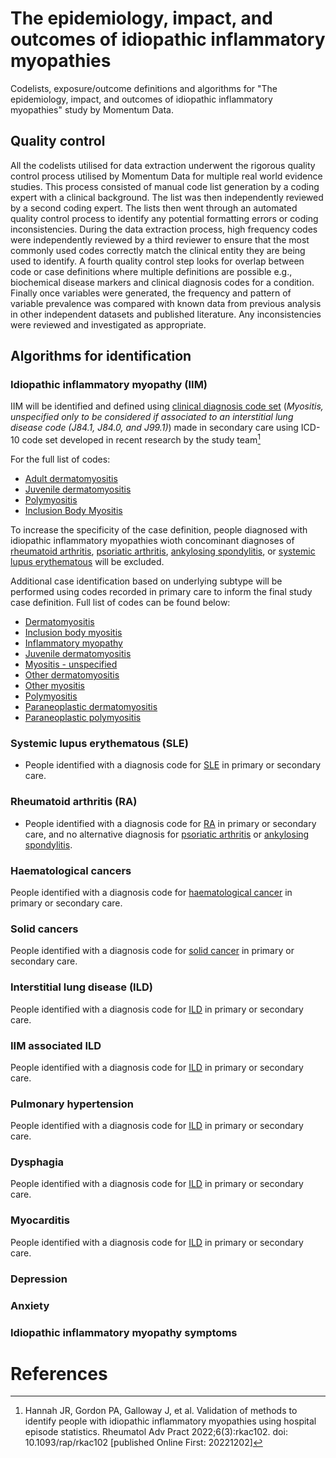 # The epidemiology, impact, and outcomes of idiopathic inflammatory myopathies
Codelists, exposure/outcome definitions and algorithms for "The epidemiology, impact, and outcomes of idiopathic inflammatory myopathies" study by Momentum Data.

## Quality control
All the codelists utilised for data extraction underwent the rigorous quality control process utilised by Momentum Data for multiple real world evidence studies. This process consisted of manual code list generation by a coding expert with a clinical background. The list was then independently reviewed by a second coding expert. The lists then went through an automated quality control process to identify any potential formatting errors or coding inconsistencies. During the data extraction process, high frequency codes were independently reviewed by a third reviewer to ensure that the most commonly used codes correctly match the clinical entity they are being used to identify. A fourth quality control step looks for overlap between code or case definitions where multiple definitions are possible e.g., biochemical disease markers and clinical diagnosis codes for a condition. Finally once variables were generated, the frequency and pattern of variable prevalence was compared with known data from previous analysis in other independent datasets and published literature. Any inconsistencies were reviewed and investigated as appropriate.

## Algorithms for identification

### Idiopathic inflammatory myopathy (IIM)
IIM will be identified and defined using [clinical diagnosis code set](https://github.com/MomentumData/Momentum-Data-Codelists/blob/e324df8109e26e9bebd1f891340a12cf711dfa02/Conditions/IIM%20(Idiopathic%20Inflammatory%20Myopathies)/idiopathic_inflammatory_myopathies_ICD10_code_set.csv) (_Myositis, unspecified only to be considered if associated to an interstitial lung disease code (J84.1, J84.0, and J99.1)_) made in secondary care using ICD-10 code set developed in recent research by the study team[^1]

For the full list of codes:
- [Adult dermatomyositis](https://github.com/MomentumData/Momentum-Data-Codelists/blob/e324df8109e26e9bebd1f891340a12cf711dfa02/Conditions/IIM%20(Idiopathic%20Inflammatory%20Myopathies)/Adult%20Dermatomyositis/adult_dermatomyositis_ICD10.csv)
- [Juvenile dermatomyositis](https://github.com/MomentumData/Momentum-Data-Codelists/blob/e324df8109e26e9bebd1f891340a12cf711dfa02/Conditions/IIM%20(Idiopathic%20Inflammatory%20Myopathies)/Juvenile%20Dermatomyositis/juvenile_dermatomyositis_ICD10.csv)
- [Polymyositis](https://github.com/MomentumData/Momentum-Data-Codelists/blob/e324df8109e26e9bebd1f891340a12cf711dfa02/Conditions/IIM%20(Idiopathic%20Inflammatory%20Myopathies)/PM%20(Polymyositis)/polymyositis_ICD10.csv)
- [Inclusion Body Myositis](https://github.com/MomentumData/Momentum-Data-Codelists/blob/e324df8109e26e9bebd1f891340a12cf711dfa02/Conditions/IIM%20(Idiopathic%20Inflammatory%20Myopathies)/IBM%20(Inclusion%20Body%20Myositis)/inclusion_body_myositis_ICD10.csv)

To increase the specificity of the case definition, people diagnosed with idiopathic inflammatory myopathies wioth concominant diagnoses of [rheumatoid arthritis](https://github.com/MomentumData/Momentum-Data-Codelists/tree/e324df8109e26e9bebd1f891340a12cf711dfa02/Conditions/RA%20(Rheumatoid%20Arthritis)), [psoriatic arthritis](https://github.com/MomentumData/Momentum-Data-Codelists/tree/e324df8109e26e9bebd1f891340a12cf711dfa02/Conditions/PsA%20(Psoriatic%20Arthritis)), [ankylosing spondylitis](https://github.com/MomentumData/Momentum-Data-Codelists/tree/e324df8109e26e9bebd1f891340a12cf711dfa02/Conditions/AS%20(Ankylosing%20Spondylitis)), or [systemic lupus erythematous](https://github.com/MomentumData/Momentum-Data-Codelists/tree/e324df8109e26e9bebd1f891340a12cf711dfa02/Conditions/SLE%20(Systemic%20Lupus%20Erythematosus)) will be excluded.

Additional case identification based on underlying subtype will be performed using codes recorded in primary care to inform the final study case definition. Full list of codes can be found below:
- [Dermatomyositis](https://github.com/MomentumData/Momentum-Data-Codelists/tree/e324df8109e26e9bebd1f891340a12cf711dfa02/Conditions/IIM%20(Idiopathic%20Inflammatory%20Myopathies)/DM%20(Dermatomyositis))
- [Inclusion body myositis](https://github.com/MomentumData/Momentum-Data-Codelists/tree/e324df8109e26e9bebd1f891340a12cf711dfa02/Conditions/IIM%20(Idiopathic%20Inflammatory%20Myopathies)/IBM%20(Inclusion%20Body%20Myositis))
- [Inflammatory myopathy](https://github.com/MomentumData/Momentum-Data-Codelists/tree/e324df8109e26e9bebd1f891340a12cf711dfa02/Conditions/IIM%20(Idiopathic%20Inflammatory%20Myopathies)/Inflammatory%20Myopathy)
- [Juvenile dermatomyositis](https://github.com/MomentumData/Momentum-Data-Codelists/tree/e324df8109e26e9bebd1f891340a12cf711dfa02/Conditions/IIM%20(Idiopathic%20Inflammatory%20Myopathies)/Juvenile%20Dermatomyositis)
- [Myositis - unspecified](https://github.com/MomentumData/Momentum-Data-Codelists/tree/e324df8109e26e9bebd1f891340a12cf711dfa02/Conditions/IIM%20(Idiopathic%20Inflammatory%20Myopathies)/Myositis%20-%20Unspecified)
- [Other dermatomyositis](https://github.com/MomentumData/Momentum-Data-Codelists/tree/e324df8109e26e9bebd1f891340a12cf711dfa02/Conditions/IIM%20(Idiopathic%20Inflammatory%20Myopathies)/Other%20Dermatomyositis)
- [Other myositis](https://github.com/MomentumData/Momentum-Data-Codelists/tree/e324df8109e26e9bebd1f891340a12cf711dfa02/Conditions/IIM%20(Idiopathic%20Inflammatory%20Myopathies)/Other%20Myositis)
- [Polymyositis](https://github.com/MomentumData/Momentum-Data-Codelists/tree/e324df8109e26e9bebd1f891340a12cf711dfa02/Conditions/IIM%20(Idiopathic%20Inflammatory%20Myopathies)/PM%20(Polymyositis))
- [Paraneoplastic dermatomyositis](https://github.com/MomentumData/Momentum-Data-Codelists/tree/e324df8109e26e9bebd1f891340a12cf711dfa02/Conditions/IIM%20(Idiopathic%20Inflammatory%20Myopathies)/Paraneoplastic%20Dermatomyositis)
- [Paraneoplastic polymyositis](https://github.com/MomentumData/Momentum-Data-Codelists/tree/e324df8109e26e9bebd1f891340a12cf711dfa02/Conditions/IIM%20(Idiopathic%20Inflammatory%20Myopathies)/Paraneoplastic%20Polymyositis)

### Systemic lupus erythematous (SLE)
- People identified with a diagnosis code for [SLE](https://github.com/MomentumData/Momentum-Data-Codelists/tree/e324df8109e26e9bebd1f891340a12cf711dfa02/Conditions/SLE%20(Systemic%20Lupus%20Erythematosus)) in primary or secondary care.

### Rheumatoid arthritis (RA)
- People identified with a diagnosis code for [RA](https://github.com/MomentumData/Momentum-Data-Codelists/tree/e324df8109e26e9bebd1f891340a12cf711dfa02/Conditions/RA%20(Rheumatoid%20Arthritis)) in primary or secondary care, and no alternative diagnosis for [psoriatic arthritis](https://github.com/MomentumData/Momentum-Data-Codelists/tree/e324df8109e26e9bebd1f891340a12cf711dfa02/Conditions/PsA%20(Psoriatic%20Arthritis)) or [ankylosing spondylitis](https://github.com/MomentumData/Momentum-Data-Codelists/tree/e324df8109e26e9bebd1f891340a12cf711dfa02/Conditions/AS%20(Ankylosing%20Spondylitis)).

### Haematological cancers
People identified with a diagnosis code for [haematological cancer]() in primary or secondary care.

### Solid cancers
People identified with a diagnosis code for [solid cancer]() in primary or secondary care.

### Interstitial lung disease (ILD)
People identified with a diagnosis code for [ILD]() in primary or secondary care.

### IIM associated ILD
People identified with a diagnosis code for [ILD]() in primary or secondary care.

### Pulmonary hypertension
People identified with a diagnosis code for [ILD]() in primary or secondary care.

### Dysphagia
People identified with a diagnosis code for [ILD]() in primary or secondary care.

### Myocarditis
People identified with a diagnosis code for [ILD]() in primary or secondary care.

### Depression

### Anxiety

### Idiopathic inflammatory myopathy symptoms














# References
[^1]: Hannah JR, Gordon PA, Galloway J, et al. Validation of methods to identify people with idiopathic inflammatory myopathies using hospital episode statistics. Rheumatol Adv Pract 2022;6(3):rkac102. doi: 10.1093/rap/rkac102 [published Online First: 20221202]



























